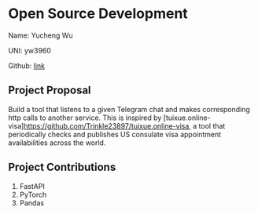 # Open Source Development

Name: Yucheng Wu

UNI: yw3960

Github: [link](https://github.com/yd-wu)

## Project Proposal

Build a tool that listens to a given Telegram chat and makes corresponding http calls to another service. This is inspired by [tuixue.online-visa]<https://github.com/Trinkle23897/tuixue.online-visa>, a tool that periodically checks and publishes US consulate visa appointment availabilities across the world.

## Project Contributions

1. FastAPI
2. PyTorch
3. Pandas
